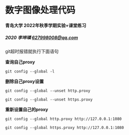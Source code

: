 # 数字图像处理代码

#### 青岛大学 2022年秋季学期实验+课堂练习

##### 2020 李坤璘 627998008@qq.com

git超时报错就执行下面语句

**查询自己proxy**

```
git config --global -l
```

**删除自己proxy设置**

```
git config --global --unset http.proxy
```

```
git config --global --unset https.proxy
```

**重新设置自己的proxy**

```
git config --global http.proxy http://127.0.0.1:1080
```

```
git config --global https.proxy http://127.0.0.1:1080
```
